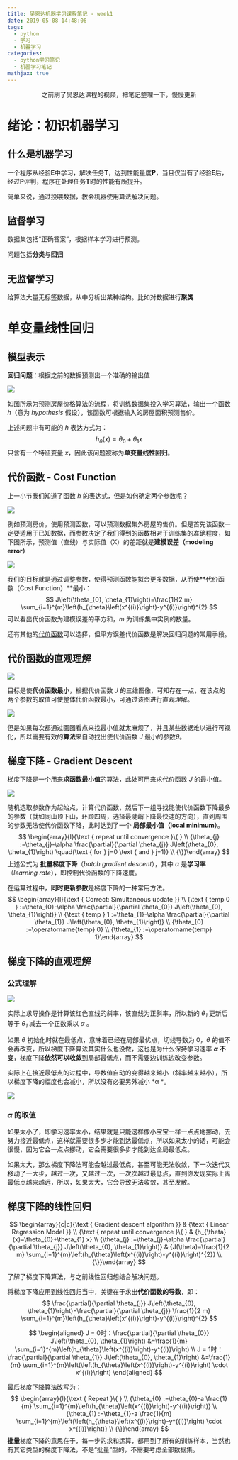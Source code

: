 ```yaml
---
title: 吴恩达机器学习课程笔记 - week1
date: 2019-05-08 14:48:06
tags:
  - python
  - 学习
  - 机器学习
categories:
  - python学习笔记
  - 机器学习笔记
mathjax: true
---
```

<center>之前刷了吴恩达课程的视频，把笔记整理一下，慢慢更新</center>

<!-- more -->


# 绪论：初识机器学习

## 什么是机器学习

一个程序从经验**E**中学习，解决任务**T**，达到性能量度**P**，当且仅当有了经验**E**后，经过**P**评判，程序在处理任务**T**时的性能有所提升。

简单来说，通过投喂数据，教会机器使用算法解决问题。

## 监督学习

数据集包括“正确答案”，根据样本学习进行预测。

问题包括**分类**与**回归**

## 无监督学习

给算法大量无标签数据，从中分析出某种结构。比如对数据进行**聚类**

# 单变量线性回归

## 模型表示

**回归问题**：根据之前的数据预测出一个准确的输出值

![](https://raw.githubusercontent.com/xxxxxthhh/pic_go/master/%E7%9B%91%E7%9D%A3%E5%AD%A6%E4%B9%A0%E7%AE%97%E6%B3%95%E5%B7%A5%E4%BD%9C%E6%B5%81%E7%A8%8B.png)

如图所示为预测房屋价格算法的流程，将训练数据集投入学习算法，输出一个函数 *h*（意为 *hypothesis* 假设），该函数可根据输入的房屋面积预测售价。

上述问题中有可能的 *h* 表达方式为：
$$
h_{\theta}(x)=\theta_{0}+\theta_{1} x
$$
只含有一个特征变量 *x*，因此该问题被称为**单变量线性回归**。

## 代价函数 - Cost Function

上一小节我们知道了函数 *h* 的表达式，但是如何确定两个参数呢？

![](https://raw.githubusercontent.com/xxxxxthhh/pic_go/master/%E5%8D%95%E7%BA%BF%E6%A8%A1%E5%9E%8B%E5%8F%82%E6%95%B0%E9%80%89%E6%8B%A9.png)

例如预测房价，使用预测函数，可以预测数据集外房屋的售价。但是首先该函数一定要适用于已知数据，而参数决定了我们得到的函数相对于训练集的准确程度，如下图所示，预测值（直线）与实际值（X）的差距就是**建模误差（modeling error）**

![](https://raw.githubusercontent.com/xxxxxthhh/pic_go/master/%E5%BB%BA%E6%A8%A1%E8%AF%AF%E5%B7%AE.png)

我们的目标就是通过调整参数，使得预测函数能拟合更多数据，从而使**代价函数（Cost Function）**最小： 
$$
J\left(\theta_{0}, \theta_{1}\right)=\frac{1}{2 m} \sum_{i=1}^{m}\left(h_{\theta}\left(x^{(i)}\right)-y^{(i)}\right)^{2}
$$
可以看出代价函数为建模误差的平方和，*m* 为训练集中实例的数量。

还有其他的[代价函数](https://baike.baidu.com/item/%E4%BB%A3%E4%BB%B7%E5%87%BD%E6%95%B0/7048599?fr=aladdin)可以选择，但平方误差代价函数是解决回归问题的常用手段。

## 代价函数的直观理解

![](https://raw.githubusercontent.com/xxxxxthhh/pic_go/master/%E4%BB%A3%E4%BB%B7%E5%87%BD%E6%95%B0%E7%9B%B4%E8%A7%82%E7%90%86%E8%A7%A3.png)

目标是使**代价函数最小**，根据代价函数 *J* 的三维图像，可知存在一点，在该点的两个参数的取值可使整体代价函数最小，可通过该图进行直观理解。

![](https://raw.githubusercontent.com/xxxxxthhh/pic_go/master/%E4%BB%A3%E4%BB%B7%E5%87%BD%E6%95%B0%E4%B8%89%E7%BB%B4%E5%9B%BE.png)

但是如果每次都通过画图看点来找最小值就太麻烦了，并且某些数据难以进行可视化，所以需要有效的**算法**来自动找出使代价函数 *J* 最小的参数*θ*。

## 梯度下降 - Gradient Descent

梯度下降是一个用来**求函数最小值**的算法，此处可用来求代价函数 *J* 的最小值。

![](https://raw.githubusercontent.com/xxxxxthhh/pic_go/master/%E6%A2%AF%E5%BA%A6%E4%B8%8B%E9%99%8D.png)

随机选取参数作为起始点，计算代价函数，然后下一组寻找能使代价函数下降最多的参数（就如同山顶下山，环顾四周，选择最陡峭下降最快速的方向），直到周围的参数无法使代价函数下降，此时达到了一个 **局部最小值（local minimum）**。
$$
\begin{array}{l}{\text { repeat until convergence }\{ } \\ {\theta_{j} :=\theta_{j}-\alpha \frac{\partial}{\partial \theta_{j}} J\left(\theta_{0}, \theta_{1}\right) \quad(\text { for } j=0 \text { and } j=1)} \\ {\}}\end{array}
$$
上述公式为 **批量梯度下降**（*batch gradient descent*），其中 *α* 是**学习率**（*learning rate*），即控制代价函数的下降速度。

在运算过程中，**同时更新参数**是梯度下降的一种常用方法。
$$
\begin{array}{l}{\text { Correct: Simultaneous update }} \\ {\text { temp 0 } :=\theta_{0}-\alpha \frac{\partial}{\partial \theta_{0}} J\left(\theta_{0}, \theta_{1}\right)} \\ {\text { temp } 1 :=\theta_{1}-\alpha \frac{\partial}{\partial \theta_{1}} J\left(\theta_{0}, \theta_{1}\right)} \\ {\theta_{0} :=\operatorname{temp} 0} \\ {\theta_{1} :=\operatorname{temp} 1}\end{array}
$$

## 梯度下降的直观理解

### 公式理解

![](https://raw.githubusercontent.com/xxxxxthhh/pic_go/master/%E6%A2%AF%E5%BA%A6%E4%B8%8B%E9%99%8D%E5%85%AC%E5%BC%8F%E7%90%86%E8%A7%A3.png)

实际上求导操作是计算该红色直线的斜率，该直线为正斜率，所以新的 *θ<sub>1</sub>* 更新后等于 *θ<sub>1</sub>* 减去一个正数乘以 *α* 。

如果 *θ* 初始化时就在最低点，意味着已经在局部最优点，切线导数为 0，*θ* 的值不会再改变，所以梯度下降算法其实什么也没做，这也是为什么保持学习速率 ***α* 不变**，梯度下降**依然可以收敛**到局部最低点，而不需要边训练边改变参数。

实际上在接近最低点的过程中，导数值自动的变得越来越小（斜率越来越小），所以梯度下降的幅度也会减小，所以没有必要另外减小 *α *。

![](https://raw.githubusercontent.com/xxxxxthhh/pic_go/master/%E6%A2%AF%E5%BA%A6%E4%B8%8B%E9%99%8D%E7%90%86%E8%A7%A3.png)

### *α* 的取值

如果太小了，即学习速率太小，结果就是只能这样像小宝宝一样一点点地挪动，去努力接近最低点，这样就需要很多步才能到达最低点，所以如果太小的话，可能会很慢，因为它会一点点挪动，它会需要很多步才能到达全局最低点。

如果太大，那么梯度下降法可能会越过最低点，甚至可能无法收敛，下一次迭代又移动了一大步，越过一次，又越过一次，一次次越过最低点，直到你发现实际上离最低点越来越远，所以，如果太大，它会导致无法收敛，甚至发散。 

## 梯度下降的线性回归

$$
\begin{array}{c|c}{\text { Gradient descent algorithm }} & {\text { Linear Regression Model }} \\ {\text { repeat until convergence }\{ } & {h_{\theta}(x)=\theta_{0}+\theta_{1} x} \\ {\theta_{j} :=\theta_{j}-\alpha \frac{\partial}{\partial \theta_{j}} J\left(\theta_{0}, \theta_{1}\right)} & {J(\theta)=\frac{1}{2 m} \sum_{i=1}^{m}\left(h_{\theta}\left(x^{(i)}\right)-y^{(i)}\right)^{2}} \\ {\}}\end{array}
$$

了解了梯度下降算法，与之前线性回归想结合解决问题。

将梯度下降应用到线性回归当中，关键在于求出**代价函数的导数**，即：
$$
\frac{\partial}{\partial \theta_{j}} J\left(\theta_{0}, \theta_{1}\right)=\frac{\partial}{\partial \theta_{j}} \frac{1}{2 m} \sum_{i=1}^{m}\left(h_{\theta}\left(x^{(i)}\right)-y^{(i)}\right)^{2}
$$

$$
\begin{aligned} J = 0时：\frac{\partial}{\partial \theta_{0}} J\left(\theta_{0}, \theta_{1}\right) &=\frac{1}{m} \sum_{i=1}^{m}\left(h_{\theta}\left(x^{(i)}\right)-y^{(i)}\right) \\ J = 1时：\frac{\partial}{\partial \theta_{1}} J\left(\theta_{0}, \theta_{1}\right) &=\frac{1}{m} \sum_{i=1}^{m}\left(\left(h_{\theta}\left(x^{(i)}\right)-y^{(i)}\right) \cdot x^{(i)}\right) \end{aligned}
$$

最后梯度下降算法改写为：
$$
\begin{array}{l}{\text { Repeat }\{ } \\ {\theta_{0} :=\theta_{0}-a \frac{1}{m} \sum_{i=1}^{m}\left(h_{\theta}\left(x^{(i)}\right)-y^{(i)}\right)} \\ {\theta_{1} :=\theta_{1}-a \frac{1}{m} \sum_{i=1}^{m}\left(\left(h_{\theta}\left(x^{(i)}\right)-y^{(i)}\right) \cdot x^{(i)}\right)} \\ {\}}\end{array}
$$
**批量**梯度下降的意思在于，每一步的求和运算，都用到了所有的训练样本，当然也有其它类型的梯度下降法，不是“批量”型的，不需要考虑全部数据集。

